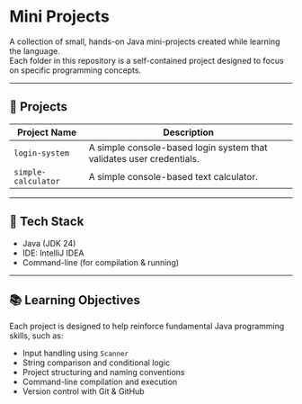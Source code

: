 # Mini Projects

A collection of small, hands-on Java mini-projects created while learning the language.  
Each folder in this repository is a self-contained project designed to focus on specific programming concepts.

---

## 📁 Projects

| Project Name   | Description                        |
|----------------|------------------------------------|
| `login-system` | A simple console-based login system that validates user credentials. |
| `simple-calculator` | A simple console-based text calculator. |

---

## 📌 Tech Stack

- Java (JDK 24)
- IDE: IntelliJ IDEA
- Command-line (for compilation & running)

---

## 📚 Learning Objectives

Each project is designed to help reinforce fundamental Java programming skills, such as:

- Input handling using `Scanner`
- String comparison and conditional logic
- Project structuring and naming conventions
- Command-line compilation and execution
- Version control with Git & GitHub
